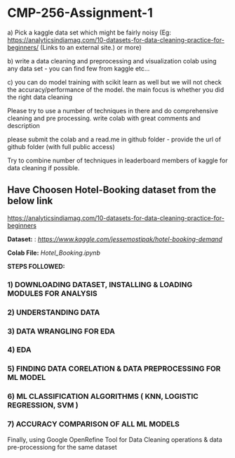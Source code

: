 # CMP-256-Assignment-1

a) Pick a kaggle data set which might be fairly noisy (Eg: https://analyticsindiamag.com/10-datasets-for-data-cleaning-practice-for-beginners/ (Links to an external site.) or more)

b) write a data cleaning and preprocessing  and visualization colab using any data set - you can find few from kaggle  etc...

c) you can do model training with scikit learn as well but we will not check the accuracy/performance of the model. the main focus is whether you did the right data 
cleaning

Please try to use a number of techniques in there and do comprehensive cleaning and pre processing. write colab with great comments and description 

please submit the colab and a read.me in github folder - provide the url of github folder (with full public access)

Try to combine number of techniques in leaderboard members of kaggle for data cleaning if possible. 

## Have Choosen Hotel-Booking dataset from the below link
 https://analyticsindiamag.com/10-datasets-for-data-cleaning-practice-for-beginners
 
**Dataset:** : _https://www.kaggle.com/jessemostipak/hotel-booking-demand_

**Colab File:** _Hotel_Booking.ipynb_

**STEPS FOLLOWED:**

### 1) DOWNLOADING DATASET, INSTALLING & LOADING MODULES FOR ANALYSIS

### 2) UNDERSTANDING DATA

### 3) DATA WRANGLING FOR EDA

### 4) EDA

### 5) FINDING DATA CORELATION & DATA PREPROCESSING FOR ML MODEL

### 6) ML CLASSIFICATION ALGORITHMS ( KNN, LOGISTIC REGRESSION, SVM )

### 7) ACCURACY COMPARISON OF ALL ML MODELS

Finally, using Google OpenRefine Tool for Data Cleaning operations &  data pre-processiong for the same dataset

